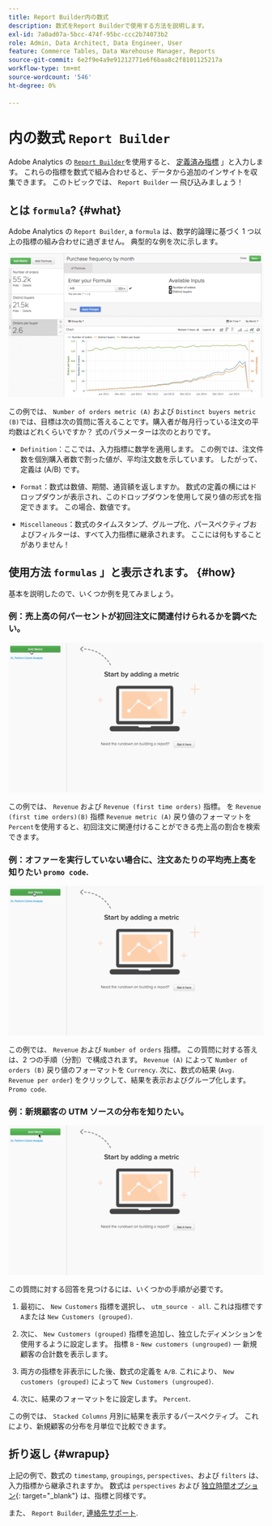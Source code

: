 ```yaml
---
title: Report Builder内の数式
description: 数式をReport Builderで使用する方法を説明します。
exl-id: 7a0ad07a-5bcc-474f-95bc-ccc2b74073b2
role: Admin, Data Architect, Data Engineer, User
feature: Commerce Tables, Data Warehouse Manager, Reports
source-git-commit: 6e2f9e4a9e91212771e6f6baa8c2f8101125217a
workflow-type: tm+mt
source-wordcount: '546'
ht-degree: 0%

---
```


# 内の数式 `Report Builder`

Adobe Analytics の [`Report Builder`](../../tutorials/using-visual-report-builder.md)を使用すると、 [定義済み指標](../../data-user/reports/ess-manage-data-metrics.md) 」と入力します。 これらの指標を数式で組み合わせると、データから追加のインサイトを収集できます。 このトピックでは、 `Report Builder`  — 飛び込みましょう！

## とは `formula`? {#what}

Adobe Analytics の `Report Builder`, a `formula` は、数学的論理に基づく 1 つ以上の指標の組み合わせに過ぎません。 典型的な例を次に示します。

![](../../assets/formula-example.png)

この例では、 `Number of orders metric (A)` および `Distinct buyers metric (B)`では、目標は次の質問に答えることです。購入者が毎月行っている注文の平均数はどれくらいですか？ 式のパラメーターは次のとおりです。

* `Definition`：ここでは、入力指標に数学を適用します。 この例では、注文件数を個別購入者数で割った値が、平均注文数を示しています。 したがって、定義は (A/B) です。

* `Format`：数式は数値、期間、通貨額を返しますか。 数式の定義の横にはドロップダウンが表示され、このドロップダウンを使用して戻り値の形式を指定できます。 この場合、数値です。

* `Miscellaneous`：数式のタイムスタンプ、グループ化、パースペクティブおよびフィルターは、すべて入力指標に継承されます。 ここには何もすることがありません！

## 使用方法 `formulas` 」と表示されます。 {#how}

基本を説明したので、いくつか例を見てみましょう。

### 例：売上高の何パーセントが初回注文に関連付けられるかを調べたい。

![数式を使用して、初回注文に関連する売上高の割合を検索する](../../assets/first_time_orders.gif)

この例では、 `Revenue` および `Revenue (first time orders)` 指標。 を `Revenue (first time orders)(B)` 指標 `Revenue metric (A)` 戻り値のフォーマットを `Percent`を使用すると、初回注文に関連付けることができる売上高の割合を検索できます。

### 例：オファーを実行していない場合に、注文あたりの平均売上高を知りたい `promo code`.

![式を使用した、プロモコードの有無に関わらず、注文あたりの平均売上高の検索](../../assets/promo_code.gif)

この例では、 `Revenue` および `Number of orders` 指標。 この質問に対する答えは、2 つの手順（分割）で構成されます。 `Revenue (A)` によって `Number of orders (B)` 戻り値のフォーマットを `Currency`. 次に、数式の結果 (`Avg. Revenue per order`) をクリックして、結果を表示およびグループ化します。 `Promo code`.

### 例：新規顧客の UTM ソースの分布を知りたい。

![数式を使用した新規顧客の UTM ソースの分布の検索](../../assets/distro.gif)

この質問に対する回答を見つけるには、いくつかの手順が必要です。

1. 最初に、 `New Customers` 指標を選択し、 `utm_source - all`. これは指標です `A`または `New Customers (grouped)`.

1. 次に、 `New Customers (grouped)` 指標を追加し、独立したディメンションを使用するように設定します。 指標 `B` - `New customers (ungrouped)`  — 新規顧客の合計数を表示します。

1. 両方の指標を非表示にした後、数式の定義を `A/B`. これにより、 `New customers (grouped)` によって `New Customers (ungrouped)`.

1. 次に、結果のフォーマットをに設定します。 `Percent`.

この例では、 `Stacked Columns` 月別に結果を表示するパースペクティブ。 これにより、新規顧客の分布を月単位で比較できます。

## 折り返し {#wrapup}

上記の例で、数式の `timestamp`, `groupings`, `perspectives`、および `filters` は、入力指標から継承されますか。 数式は `perspectives` および [独立時間オプション](../../tutorials/time-options-visual-rpt-bldr.md){: target=&quot;_blank&quot;} は、指標と同様です。

また、 `Report Builder`, [連絡先サポート](https://experienceleague.adobe.com/docs/commerce-knowledge-base/kb/troubleshooting/miscellaneous/mbi-service-policies.html).
